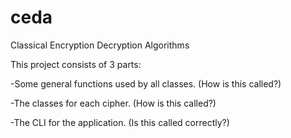 # ceda
Classical Encryption Decryption Algorithms

This project consists of 3 parts:

-Some general functions used by all classes. (How is this called?)

-The classes for each cipher.                (How is this called?)

-The CLI for the application.                (Is this called correctly?)

